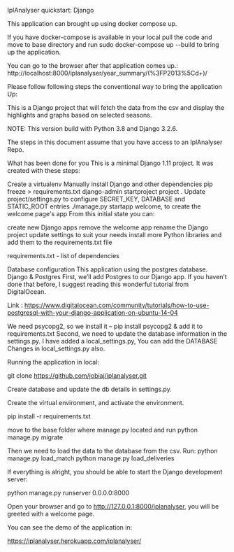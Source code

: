 
IplAnalyser quickstart: Django


This application can brought up using docker compose up.

If you have docker-compose is available in your local pull the code and move to base directory and run
sudo docker-compose up --build to bring up the application.

You can go to the browser after that application comes up.: http://localhost:8000/iplanalyser/year_summary/(%3FP2013%5Cd+)/


Please follow following steps the conventional way to bring the application Up:

This is a Django project that will fetch the data from the csv and display the highlights and graphs based on selected seasons.

NOTE: This version build with Python 3.8 and Django 3.2.6.

The steps in this document assume that you have access to an IplAnalyser Repo.

What has been done for you
This is a minimal Django 1.11 project. It was created with these steps:

Create a virtualenv
Manually install Django and other dependencies
pip freeze > requirements.txt
django-admin startproject project .
Update project/settings.py to configure SECRET_KEY, DATABASE and STATIC_ROOT entries
./manage.py startapp welcome, to create the welcome page's app
From this initial state you can:

create new Django apps
remove the welcome app
rename the Django project
update settings to suit your needs
install more Python libraries and add them to the requirements.txt file


requirements.txt   - list of dependencies

Database configuration
This application using the postgres database. 
Django & Postgres
First, we’ll add Postgres to our Django app. If you haven’t done that before, I suggest reading this wonderful tutorial from DigitalOcean.

Link : https://www.digitalocean.com/community/tutorials/how-to-use-postgresql-with-your-django-application-on-ubuntu-14-04

We need psycopg2, so we install it – pip install psycopg2 & add it to requirements.txt
Second, we need to update the database information in the settings.py. I have added a local_settings.py, You can add the DATABASE Changes in local_settings.py also.


Running the application in local:


git clone https://github.com/jobiaj/iplanalyser.git

Create database and update the db details in settings.py.

Create the virtual environment, and activate the environment.

pip install -r requirements.txt

move to the base folder where manage.py located and run python manage.py migrate

Then we need to load the data to the database from the csv. 
Run:
python manage.py load_match
python manage.py load_deliveries


If everything is alright, you should be able to start the Django development server:

python manage.py runserver 0.0.0.0:8000

Open your browser and go to http://127.0.0.1:8000/iplanalyser, you will be greeted with a welcome page.


You can see the demo of the application in:

https://iplanalyser.herokuapp.com/iplanalyser/
